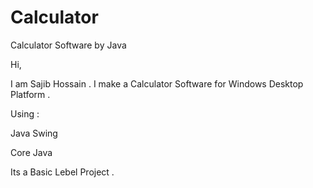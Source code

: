 # Calculator
Calculator Software by Java

Hi,

I am Sajib Hossain . I make a Calculator Software for Windows Desktop Platform .

Using : 

Java Swing

Core Java
 
Its a Basic Lebel Project .
